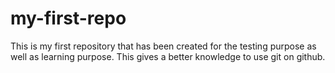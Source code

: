 # my-first-repo
This is my first repository that has been created for the testing purpose as well as learning purpose.
This gives a better knowledge to use git on github.
